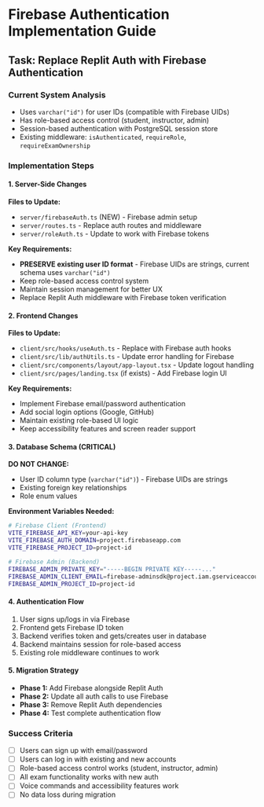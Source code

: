 # Firebase Authentication Implementation Guide

## Task: Replace Replit Auth with Firebase Authentication

### Current System Analysis
- Uses `varchar("id")` for user IDs (compatible with Firebase UIDs)
- Has role-based access control (student, instructor, admin)
- Session-based authentication with PostgreSQL session store
- Existing middleware: `isAuthenticated`, `requireRole`, `requireExamOwnership`

### Implementation Steps

#### 1. Server-Side Changes
**Files to Update:**
- `server/firebaseAuth.ts` (NEW) - Firebase admin setup
- `server/routes.ts` - Replace auth routes and middleware
- `server/roleAuth.ts` - Update to work with Firebase tokens

**Key Requirements:**
- **PRESERVE existing user ID format** - Firebase UIDs are strings, current schema uses `varchar("id")`
- Keep role-based access control system
- Maintain session management for better UX
- Replace Replit Auth middleware with Firebase token verification

#### 2. Frontend Changes
**Files to Update:**
- `client/src/hooks/useAuth.ts` - Replace with Firebase auth hooks
- `client/src/lib/authUtils.ts` - Update error handling for Firebase
- `client/src/components/layout/app-layout.tsx` - Update logout handling
- `client/src/pages/landing.tsx` (if exists) - Add Firebase login UI

**Key Requirements:**
- Implement Firebase email/password authentication
- Add social login options (Google, GitHub)
- Maintain existing role-based UI logic
- Keep accessibility features and screen reader support

#### 3. Database Schema (CRITICAL)
**DO NOT CHANGE:**
- User ID column type (`varchar("id")`) - Firebase UIDs are strings
- Existing foreign key relationships
- Role enum values

**Environment Variables Needed:**
```bash
# Firebase Client (Frontend)
VITE_FIREBASE_API_KEY=your-api-key
VITE_FIREBASE_AUTH_DOMAIN=project.firebaseapp.com
VITE_FIREBASE_PROJECT_ID=project-id

# Firebase Admin (Backend)
FIREBASE_ADMIN_PRIVATE_KEY="-----BEGIN PRIVATE KEY-----..."
FIREBASE_ADMIN_CLIENT_EMAIL=firebase-adminsdk@project.iam.gserviceaccount.com
FIREBASE_ADMIN_PROJECT_ID=project-id
```

#### 4. Authentication Flow
1. User signs up/logs in via Firebase
2. Frontend gets Firebase ID token
3. Backend verifies token and gets/creates user in database
4. Backend maintains session for role-based access
5. Existing role middleware continues to work

#### 5. Migration Strategy
- **Phase 1:** Add Firebase alongside Replit Auth
- **Phase 2:** Update all auth calls to use Firebase
- **Phase 3:** Remove Replit Auth dependencies
- **Phase 4:** Test complete authentication flow

### Success Criteria
- [ ] Users can sign up with email/password
- [ ] Users can log in with existing and new accounts
- [ ] Role-based access control works (student, instructor, admin)
- [ ] All exam functionality works with new auth
- [ ] Voice commands and accessibility features work
- [ ] No data loss during migration